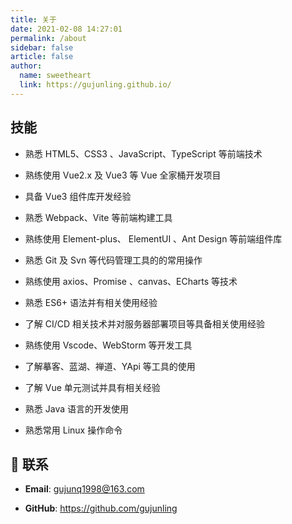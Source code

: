 ```yaml
---
title: 关于
date: 2021-02-08 14:27:01
permalink: /about
sidebar: false
article: false
author: 
  name: sweetheart
  link: https://gujunling.github.io/
---
```


<!-- ###  -->

<!-- :::tip
如有疑问欢迎指正讨论
::: -->

## 技能

- 熟悉 HTML5、CSS3 、JavaScript、TypeScript 等前端技术

- 熟练使用 Vue2.x 及 Vue3 等 Vue 全家桶开发项目

- 具备 Vue3 组件库开发经验

- 熟悉 Webpack、Vite 等前端构建工具

- 熟练使用 Element-plus、 ElementUI 、Ant Design 等前端组件库

- 熟悉 Git 及 Svn 等代码管理工具的的常用操作

- 熟练使用 axios、Promise 、canvas、ECharts 等技术

- 熟悉 ES6+ 语法并有相关使用经验

- 了解 CI/CD 相关技术并对服务器部署项目等具备相关使用经验

- 熟练使用 Vscode、WebStorm 等开发工具

- 了解摹客、蓝湖、禅道、YApi 等工具的使用

- 了解 Vue 单元测试并具有相关经验

- 熟悉 Java 语言的开发使用

- 熟悉常用 Linux 操作命令

## :email: 联系

- **Email**: <a href="mailto:gujunq1998@163.com">gujunq1998@163.com</a>

- **GitHub**: <https://github.com/gujunling>

<script>
  export default {
    data(){
      return {
        qqUrl: 'tencent://message/?uin=1554905780&Site=&Menu=yes'
      }
    },
    mounted(){
      const flag =  navigator.userAgent.match(/(phone|pad|pod|iPhone|iPod|ios|iPad|Android|Mobile|BlackBerry|IEMobile|MQQBrowser|JUC|Fennec|wOSBrowser|BrowserNG|WebOS|Symbian|Windows Phone)/i);
      if(flag){
        this.qqUrl = 'mqqwpa://im/chat?chat_type=wpa&uin=1554905780&version=1&src_type=web&web_src=oicqzone.com'
      }
    }
  }
</script>
